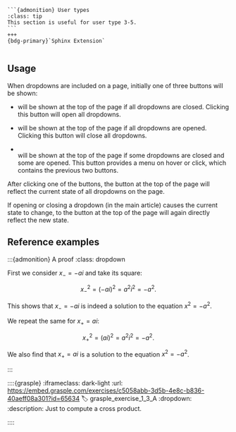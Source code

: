````{margin}
```{admonition} User types
:class: tip
This section is useful for user type 3-5.
```
+++
{bdg-primary}`Sphinx Extension`
````

```{include} README.md
```

## Usage

When dropdowns are included on a page, initially one of three buttons will be shown:

- <i class="fa-solid fa-angles-down"></i> will be shown at the top of the page if all dropdowns are closed. Clicking this button will open all dropdowns.

- <i class="fa-solid fa-angles-up"></i> will be shown at the top of the page if all dropdowns are opened. Clicking this button will close all dropdowns.

- <div style="display: flex; flex-direction: column; align-items: center; line-height: 1; gap: 0; margin: 0;margin-left:-5px;margin-right:-5px"><i class="fa-solid fa-angle-up" style="margin-bottom: -5px;"></i><i class="fa-solid fa-angle-down" style="margin-top: -5px;"></i></div> will be shown at the top of the page if some dropdowns are closed and some are opened. This button provides a menu on hover or click, which contains the previous two buttons.

After clicking one of the buttons, the button at the top of the page will reflect the current state of all dropdowns on the page.

If opening or closing a dropdown (in the main article) causes the current state to change, to the button at the top of the page  will again directly reflect the new state.

## Reference examples

:::{admonition} A proof
:class: dropdown

First we consider $x_-=-ai$ and take its square:

$$
x_-^2 = \left(-ai\right)^2 = a^2i^2 = -a^2.
$$

This shows that $x_-=-ai$ is indeed a solution to the equation $x^2=-a^2$.

We repeat the same for $x_+=ai$:

$$
x_+^2 = \left(ai\right)^2 = a^2i^2 = -a^2.
$$

We also find that $x_+=ai$ is a solution to the equation $x^2=-a^2$.

:::

::::{grasple}
:iframeclass: dark-light
:url: https://embed.grasple.com/exercises/c5058abb-3d5b-4e8c-b836-40aeff08a301?id=65634
:label: grasple_exercise_1_3_A
:dropdown:
:description: Just to compute a cross product.

::::
